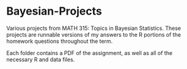 # Bayesian-Projects

Various projects from MATH 315: Topics in Bayesian Statistics. These projects are runnable versions of my answers to the R portions of the homework questions throughout the term.

Each folder contains a PDF of the assignment, as well as all of the necessary R and data files.